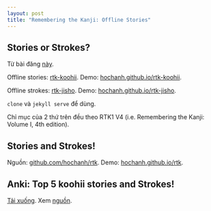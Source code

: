 ```yaml
---
layout: post
title: "Remembering the Kanji: Offline Stories"
---
```


## Stories or Strokes?

Từ bài đăng [này](../hoc-kanji-theo-heisig).

Offline stories: [rtk-koohii](http://github.com/hochanh/rtk-koohii). Demo: [hochanh.github.io/rtk-koohii](http://hochanh.github.io/rtk-koohii).

Offline strokes: [rtk-jisho](http://github.com/hochanh/rtk-jisho). Demo: [hochanh.github.io/rtk-jisho](http://hochanh.github.io/rtk-jisho).

`clone` và `jekyll serve` để dùng.

Chỉ mục của 2 thứ trên đều theo RTK1 V4 (i.e. Remembering the Kanji: Volume I, 4th edition).


## Stories and Strokes!

Nguồn: [github.com/hochanh/rtk](http://github.com/hochanh/rtk). Demo: [hochanh.github.io/rtk](http://hochanh.github.io/rtk).


## Anki: Top 5 koohii stories and Strokes!

[Tải xuống](https://github.com/hochanh/rtk1v6-anki/blob/master/rtk1-v6.apkg?raw=true). Xem [nguồn](http://github.com/hochanh/rtk1v6-anki).
